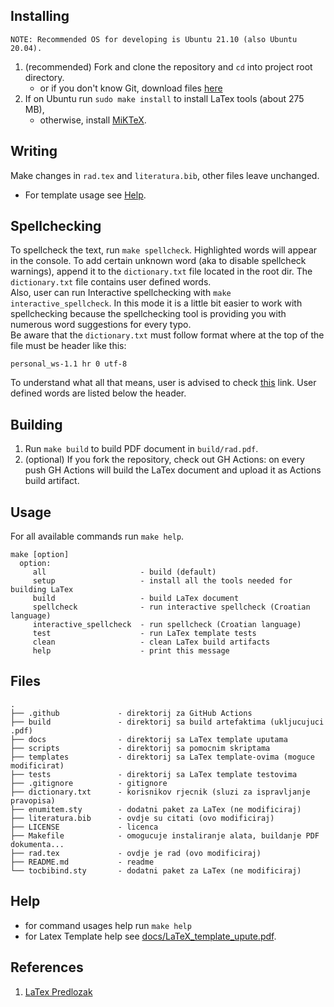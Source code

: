 ## Installing
```
NOTE: Recommended OS for developing is Ubuntu 21.10 (also Ubuntu 20.04).
```
1. (recommended) Fork and clone the repository and `cd` into project root directory.
    - or if you don't know Git, download files [here](https://github.com/IvanVnucec/predlozak-za-diplomski-zavrsni-ili-seminarski-rad/archive/refs/heads/master.zip)
2. If on Ubuntu run `sudo make install` to install LaTex tools (about 275 MB), 
    - otherwise, install [MiKTeX](https://miktex.org/).

## Writing
Make changes in `rad.tex` and `literatura.bib`, other files leave unchanged. 
- For template usage see [Help](#help).

## Spellchecking
To spellcheck the text, run `make spellcheck`. Highlighted words will appear in
the console. To add certain unknown word (aka to disable spellcheck warnings), 
append it to the `dictionary.txt` file located in the root dir. The `dictionary.txt`
file contains user defined words.  
Also, user can run Interactive spellchecking with `make interactive_spellcheck`. In
this mode it is a little bit easier to work with spellchecking because the spellchecking
tool is providing you with numerous word suggestions for every typo.  
Be aware that the `dictionary.txt` must follow format where at the top of the file 
must be header like this:
```
personal_ws-1.1 hr 0 utf-8
```
To understand what all that means, user is advised to check [this](http://aspell.net/man-html/Format-of-the-Personal-and-Replacement-Dictionaries.html) link.
User defined words are listed below the header.

## Building
1. Run `make build` to build PDF document in `build/rad.pdf`.
2. (optional) If you fork the repository, check out GH Actions: on every push
GH Actions will build the LaTex document and upload it as Actions build artifact.

## Usage
For all available commands run `make help`.
```
make [option]
  option:
     all                     - build (default)
     setup                   - install all the tools needed for building LaTex
     build                   - build LaTex document
     spellcheck              - run interactive spellcheck (Croatian language)
     interactive_spellcheck  - run spellcheck (Croatian language)
     test                    - run LaTex template tests
     clean                   - clean LaTex build artifacts
     help                    - print this message
```

## Files
```
.
├── .github             - direktorij za GitHub Actions
├── build               - direktorij sa build artefaktima (ukljucujuci .pdf)
├── docs                - direktorij sa LaTex template uputama
├── scripts             - direktorij sa pomocnim skriptama
├── templates           - direktorij sa LaTex template-ovima (moguce modificirat) 
├── tests               - direktorij sa LaTex template testovima 
├── .gitignore          - gitignore 
├── dictionary.txt      - korisnikov rjecnik (sluzi za ispravljanje pravopisa) 
├── enumitem.sty        - dodatni paket za LaTex (ne modificiraj)
├── literatura.bib      - ovdje su citati (ovo modificiraj)
├── LICENSE             - licenca
├── Makefile            - omogucuje instaliranje alata, buildanje PDF dokumenta...
├── rad.tex             - ovdje je rad (ovo modificiraj)
├── README.md           - readme
└── tocbibind.sty       - dodatni paket za LaTex (ne modificiraj)
```

## Help
- for command usages help run `make help`
- for Latex Template help see [docs/LaTeX_template_upute.pdf](docs/LaTeX_template_upute.pdf).

## References
1. [LaTex Predlozak](https://github.com/IvanVnucec/predlozak-za-diplomski-zavrsni-ili-seminarski-rad#spellchecking)